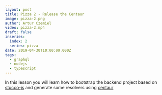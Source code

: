 ```yaml
---
layout: post
title: Pizza 2 - Release the Centaur
image: pizza-2.png
author: Artur Czemiel
video: pizza-2.mp4
draft: false
inseries:
  index: 2
  series: pizza
date: 2019-04-30T10:00:00.000Z
tags:
  - graphql
  - nodejs
  - typescript
---
```


In this lesson you will learn how to bootstrap the backend project based on [stucco-js](https://github.com/graphql-editor/stucco-js) and generate some resolvers using [centaur](https://github.com/graphql-editor/graphql-centaur) 